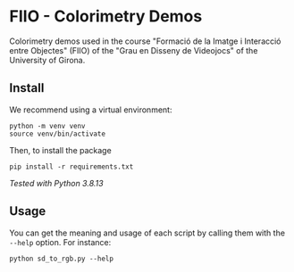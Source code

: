 # FIIO - Colorimetry Demos

Colorimetry demos used in the course "Formació de la Imatge i Interacció entre Objectes" (FIIO) of the "Grau en Disseny de Videojocs" of the University of Girona.

## Install

We recommend using a virtual environment:

```
python -m venv venv
source venv/bin/activate
```

Then, to install the package

```
pip install -r requirements.txt
```

*Tested with Python 3.8.13*

## Usage

You can get the meaning and usage of each script by calling them with the `--help` option. For instance:

```
python sd_to_rgb.py --help
```